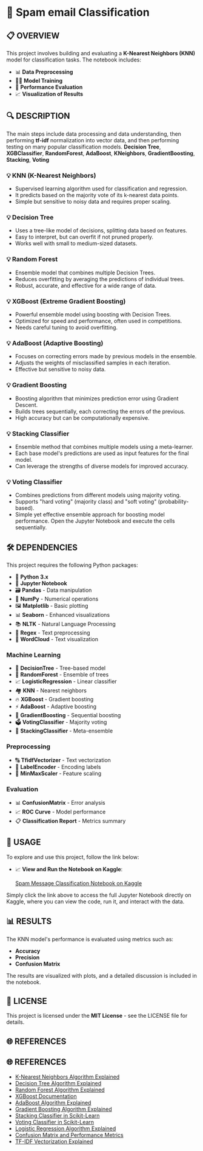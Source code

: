# 🧠 **Spam email Classification**

## 📋 **OVERVIEW**
This project involves building and evaluating a **K-Nearest Neighbors (KNN)** model for classification tasks. The notebook includes:

- 📊 **Data Preprocessing**
- 🏋️‍♂️ **Model Training**
- 🧪 **Performance Evaluation**
- 📈 **Visualization of Results**

## 🔍 **DESCRIPTION**
The main steps include data processing and data understanding, then performing **tf-idf** normalization into vector data, and then performing testing on many popular classification models.
**Decision Tree**, **XGBClassifier**, **RandomForest**, **AdaBoost**, **KNeighbors**, **GradientBoosting**, **Stacking**, **Voting**
### 💡 **KNN (K-Nearest Neighbors)**
 - Supervised learning algorithm used for classification and regression.
 - It predicts based on the majority vote of its k-nearest data points.
 - Simple but sensitive to noisy data and requires proper scaling.
### 💡 **Decision Tree**
 - Uses a tree-like model of decisions, splitting data based on features.
 - Easy to interpret, but can overfit if not pruned properly.
 - Works well with small to medium-sized datasets.
### 💡 **Random Forest**
 - Ensemble model that combines multiple Decision Trees.
 - Reduces overfitting by averaging the predictions of individual trees.
 - Robust, accurate, and effective for a wide range of data.
### 💡 **XGBoost (Extreme Gradient Boosting)**
 - Powerful ensemble model using boosting with Decision Trees.
 - Optimized for speed and performance, often used in competitions.
 - Needs careful tuning to avoid overfitting.
### 💡 **AdaBoost (Adaptive Boosting)**
 - Focuses on correcting errors made by previous models in the ensemble.
 - Adjusts the weights of misclassified samples in each iteration.
 - Effective but sensitive to noisy data.
### 💡 **Gradient Boosting**
 - Boosting algorithm that minimizes prediction error using Gradient Descent.
 - Builds trees sequentially, each correcting the errors of the previous.
 - High accuracy but can be computationally expensive.
### 💡 **Stacking Classifier**
 - Ensemble method that combines multiple models using a meta-learner.
 - Each base model's predictions are used as input features for the final model.
 - Can leverage the strengths of diverse models for improved accuracy.
### 💡 **Voting Classifier**
- Combines predictions from different models using majority voting.
- Supports "hard voting" (majority class) and "soft voting" (probability-based).
- Simple yet effective ensemble approach for boosting model performance.
Open the Jupyter Notebook and execute the cells sequentially.


## 🛠 **DEPENDENCIES**

This project requires the following Python packages:

- 🐍 **Python 3.x**
- 📒 **Jupyter Notebook**
- 🗃️ **Pandas** - Data manipulation
- 🔢 **NumPy** - Numerical operations
- 🖼️ **Matplotlib** - Basic plotting
- 📊 **Seaborn** - Enhanced visualizations
- 📚 **NLTK** - Natural Language Processing
- 📝 **Regex** - Text preprocessing
- 💬 **WordCloud** - Text visualization

### Machine Learning
- 🌳 **DecisionTree** - Tree-based model
- 🤖 **RandomForest** - Ensemble of trees
- 📈 **LogisticRegression** - Linear classifier
- 🏘️ **KNN** - Nearest neighbors
- 🔥 **XGBoost** - Gradient boosting
- ⚡ **AdaBoost** - Adaptive boosting
- 🚀 **GradientBoosting** - Sequential boosting
- 🗳️ **VotingClassifier** - Majority voting
- 🔗 **StackingClassifier** - Meta-ensemble

### Preprocessing
- 🔠 **TfidfVectorizer** - Text vectorization
- 🔢 **LabelEncoder** - Encoding labels
- 📏 **MinMaxScaler** - Feature scaling

### Evaluation
- 📊 **ConfusionMatrix** - Error analysis
- 📈 **ROC Curve** - Model performance
- 📋 **Classification Report** - Metrics summary

## 📝 **USAGE**

To explore and use this project, follow the link below:

- 📈 **View and Run the Notebook on Kaggle**:

  [Spam Message Classification Notebook on Kaggle](https://www.kaggle.com/code/hduytrng/spam-message)

Simply click the link above to access the full Jupyter Notebook directly on Kaggle, where you can view the code, run it, and interact with the data.


## 📊 **RESULTS**
The KNN model's performance is evaluated using metrics such as:
- **Accuracy**
- **Precision**
- **Confusion Matrix**

The results are visualized with plots, and a detailed discussion is included in the notebook.

## 📄 **LICENSE**
This project is licensed under the **MIT License** - see the LICENSE file for details.

## 🌐 **REFERENCES**
## 🌐 **REFERENCES**
- [K-Nearest Neighbors Algorithm Explained](https://en.wikipedia.org/wiki/K-nearest_neighbors_algorithm)
- [Decision Tree Algorithm Explained](https://en.wikipedia.org/wiki/Decision_tree_learning)
- [Random Forest Algorithm Explained](https://en.wikipedia.org/wiki/Random_forest)
- [XGBoost Documentation](https://xgboost.readthedocs.io/en/stable/)
- [AdaBoost Algorithm Explained](https://en.wikipedia.org/wiki/AdaBoost)
- [Gradient Boosting Algorithm Explained](https://en.wikipedia.org/wiki/Gradient_boosting)
- [Stacking Classifier in Scikit-Learn](https://scikit-learn.org/stable/modules/ensemble.html#stacking)
- [Voting Classifier in Scikit-Learn](https://scikit-learn.org/stable/modules/ensemble.html#voting-classifier)
- [Logistic Regression Algorithm Explained](https://en.wikipedia.org/wiki/Logistic_regression)
- [Confusion Matrix and Performance Metrics](https://en.wikipedia.org/wiki/Confusion_matrix)
- [TF-IDF Vectorization Explained](https://en.wikipedia.org/wiki/Tf%E2%80%93idf)

